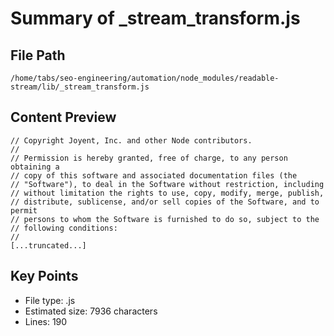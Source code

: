 # Summary of _stream_transform.js
  
## File Path
`/home/tabs/seo-engineering/automation/node_modules/readable-stream/lib/_stream_transform.js`

## Content Preview
```
// Copyright Joyent, Inc. and other Node contributors.
//
// Permission is hereby granted, free of charge, to any person obtaining a
// copy of this software and associated documentation files (the
// "Software"), to deal in the Software without restriction, including
// without limitation the rights to use, copy, modify, merge, publish,
// distribute, sublicense, and/or sell copies of the Software, and to permit
// persons to whom the Software is furnished to do so, subject to the
// following conditions:
//
[...truncated...]
```

## Key Points
- File type: .js
- Estimated size: 7936 characters
- Lines: 190
